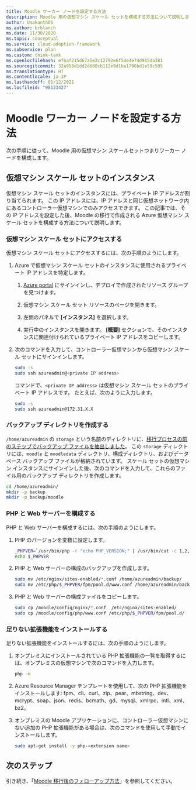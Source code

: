 ```yaml
---
title: Moodle ワーカー ノードを設定する方法
description: Moodle 用の仮想マシン スケール セットを構成する方法について説明します。 プライベート IP アドレスを使用してコントローラーからスケール セットにアクセスする方法を説明します。
author: UmakanthOS
ms.author: brblanch
ms.date: 11/30/2020
ms.topic: conceptual
ms.service: cloud-adoption-framework
ms.subservice: plan
ms.custom: think-tank
ms.openlocfilehash: ef6af215d67a5e2c12792e6f54e4e74d915da381
ms.sourcegitcommit: 32a958d1dd2d688cb112e9d1be1706bd1e59c505
ms.translationtype: HT
ms.contentlocale: ja-JP
ms.lasthandoff: 01/12/2021
ms.locfileid: "98123427"
---
```

# <a name="how-to-set-up-moodle-worker-nodes"></a>Moodle ワーカー ノードを設定する方法

次の手順に従って、Moodle 用の仮想マシン スケールセットつまりワーカー ノードを構成します。

## <a name="virtual-machine-scale-set-instances"></a>仮想マシン スケール セットのインスタンス

仮想マシン スケール セットのインスタンスには、プライベート IP アドレスが割り当てられます。 この IP アドレスには、IP アドレスと同じ仮想ネットワーク内にあるコントローラー仮想マシンでのみアクセスできます。 この記事では、その IP アドレスを設定した後、Moodle の移行で作成される Azure 仮想マシン スケール セットを構成する方法について説明します。

### <a name="access-the-virtual-machine-scale-set"></a>仮想マシン スケール セットにアクセスする

仮想マシン スケール セットにアクセスするには、次の手順のようにします。

1. Azure で仮想マシン スケール セットのインスタンスに使用されるプライベート IP アドレスを特定します。

   1. [Azure portal](https://ms.portal.azure.com/#home) にサインインし、デプロイで作成されたリソース グループを見つけます。

   1. 仮想マシン スケール セット リソースのページを開きます。

   1. 左側のパネルで **[インスタンス]** を選択します。

   1. 実行中のインスタンスを開きます。 **[概要]** セクションで、そのインスタンスに関連付けられているプライベート IP アドレスをコピーします。

1. 次のコマンドを入力して、コントローラー仮想マシンから仮想マシン スケール セットにサインインします。

   ```bash
   sudo -s
   sudo ssh azureadmin@<private IP address>
   ```

   コマンドで、`<private IP address>` は仮想マシン スケール セットのプライベート IP アドレスです。 たとえば、次のように入力します。

   ```bash
   sudo -s
   sudo ssh azureadmin@172.31.X.X
   ```

### <a name="create-a-backup-directory"></a>バックアップ ディレクトリを作成する

`/home/azureadmin` の `storage` という名前のディレクトリに、[移行プロセスの前のステップでバックアップ ファイルを抽出しました](./migration-start.md#back-up-the-current-configuration)。 この `storage` ディレクトリには、`moodle` と `moodledata` ディレクトリ、構成ディレクトリ、およびデータベース バックアップ ファイルが格納されています。 スケール セットの仮想マシン インスタンスにサインインした後、次のコマンドを入力して、これらのファイル用のバックアップ ディレクトリを作成します。

```bash
cd /home/azureadmin/
mkdir -p backup
mkdir -p backup/moodle
```

### <a name="configure-the-php-and-web-server"></a>PHP と Web サーバーを構成する
PHP と Web サーバーを構成するには、次の手順のようにします。

1. PHP のバージョンを変数に設定します。

   ```bash
   _PHPVER=`/usr/bin/php -r "echo PHP_VERSION;" | /usr/bin/cut -c 1,2,3`
   echo $_PHPVER
   ```

1. PHP と Web サーバーの構成のバックアップを作成します。

   ```bash
   sudo mv /etc/nginx/sites-enabled/*.conf /home/azureadmin/backup/
   sudo mv /etc/php/$_PHPVER/fpm/pool.d/www.conf /home/azureadmin/backup/www.conf  
   ```

1. PHP と Web サーバーの構成ファイルをコピーします。

   ```bash
   sudo cp /moodle/config/nginx/*.conf  /etc/nginx/sites-enabled/
   sudo cp /moodle/config/php/www.conf /etc/php/$_PHPVER/fpm/pool.d/
   ```

### <a name="install-missing-extensions"></a>足りない拡張機能をインストールする

足りない拡張機能をインストールするには、次の手順のようにします。

1. オンプレミスにインストールされている PHP 拡張機能の一覧を取得するには、オンプレミスの仮想マシンで次のコマンドを入力します。

   ```bash
   php -m
   ```

1. Azure Resource Manager テンプレートを使用して、次の PHP 拡張機能をインストールします: fpm、cli、curl、zip、pear、mbstring、dev、mcrypt、soap、json、redis、bcmath、gd、mysql、xmlrpc、intl、xml、bz2。

1. オンプレミスの Moodle アプリケーションに、コントローラー仮想マシンにない追加の PHP 拡張機能がある場合は、次のコマンドを使用して手動でインストールします。

   ```bash
   sudo apt-get install -y php-<extension name>
   ```

## <a name="next-steps"></a>次のステップ

引き続き、「[Moodle 移行後のフォローアップ方法](./migration-post.md)」を参照してください。

